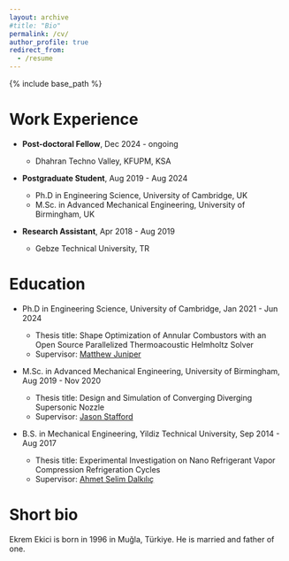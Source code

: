 ```yaml
---
layout: archive
#title: "Bio"
permalink: /cv/
author_profile: true
redirect_from:
  - /resume
---
```


{% include base_path %}

Work Experience
======
* **Post-doctoral Fellow**, Dec 2024 - ongoing
  * Dhahran Techno Valley, KFUPM, KSA

* **Postgraduate Student**, Aug 2019 - Aug 2024 
  * Ph.D in Engineering Science, University of Cambridge, UK
  * M.Sc. in Advanced Mechanical Engineering, University of Birmingham, UK

* **Research Assistant**, Apr 2018 - Aug 2019 
  * Gebze Technical University, TR

Education
======
* Ph.D in Engineering Science, University of Cambridge, Jan 2021 - Jun 2024
  * Thesis title: Shape Optimization of Annular Combustors with an Open Source Parallelized Thermoacoustic Helmholtz Solver
  * Supervisor: [Matthew Juniper](https://mpj1001.user.srcf.net/MJ_biography.html)

* M.Sc. in Advanced Mechanical Engineering, University of Birmingham, Aug 2019 - Nov 2020
  * Thesis title: Design and Simulation of Converging Diverging Supersonic Nozzle
  * Supervisor: [Jason Stafford](https://www.birmingham.ac.uk/staff/profiles/mechanical/stafford-jason)

* B.S. in Mechanical Engineering, Yildiz Technical University, Sep 2014 - Aug 2017
  * Thesis title: Experimental Investigation on Nano Refrigerant Vapor Compression Refrigeration Cycles
  * Supervisor: [Ahmet Selim Dalkılıç](https://avesis.yildiz.edu.tr/dalkilic)

Short bio
======
Ekrem Ekici is born in 1996 in Muğla, Türkiye. He is married and father of one.